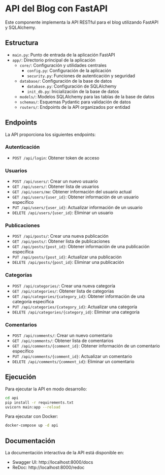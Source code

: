 # API del Blog con FastAPI

Este componente implementa la API RESTful para el blog utilizando FastAPI y SQLAlchemy.

## Estructura

- `main.py`: Punto de entrada de la aplicación FastAPI
- `app/`: Directorio principal de la aplicación
  - `core/`: Configuración y utilidades centrales
    - `config.py`: Configuración de la aplicación
    - `security.py`: Funciones de autenticación y seguridad
  - `database/`: Configuración de la base de datos
    - `database.py`: Configuración de SQLAlchemy
    - `init_db.py`: Inicialización de la base de datos
  - `models/`: Modelos SQLAlchemy para las tablas de la base de datos
  - `schemas/`: Esquemas Pydantic para validación de datos
  - `routers/`: Endpoints de la API organizados por entidad

## Endpoints

La API proporciona los siguientes endpoints:

### Autenticación
- `POST /api/login`: Obtener token de acceso

### Usuarios
- `POST /api/users/`: Crear un nuevo usuario
- `GET /api/users/`: Obtener lista de usuarios
- `GET /api/users/me`: Obtener información del usuario actual
- `GET /api/users/{user_id}`: Obtener información de un usuario específico
- `PUT /api/users/{user_id}`: Actualizar información de un usuario
- `DELETE /api/users/{user_id}`: Eliminar un usuario

### Publicaciones
- `POST /api/posts/`: Crear una nueva publicación
- `GET /api/posts/`: Obtener lista de publicaciones
- `GET /api/posts/{post_id}`: Obtener información de una publicación específica
- `PUT /api/posts/{post_id}`: Actualizar una publicación
- `DELETE /api/posts/{post_id}`: Eliminar una publicación

### Categorías
- `POST /api/categories/`: Crear una nueva categoría
- `GET /api/categories/`: Obtener lista de categorías
- `GET /api/categories/{category_id}`: Obtener información de una categoría específica
- `PUT /api/categories/{category_id}`: Actualizar una categoría
- `DELETE /api/categories/{category_id}`: Eliminar una categoría

### Comentarios
- `POST /api/comments/`: Crear un nuevo comentario
- `GET /api/comments/`: Obtener lista de comentarios
- `GET /api/comments/{comment_id}`: Obtener información de un comentario específico
- `PUT /api/comments/{comment_id}`: Actualizar un comentario
- `DELETE /api/comments/{comment_id}`: Eliminar un comentario

## Ejecución

Para ejecutar la API en modo desarrollo:

```bash
cd api
pip install -r requirements.txt
uvicorn main:app --reload
```

Para ejecutar con Docker:

```bash
docker-compose up -d api
```

## Documentación

La documentación interactiva de la API está disponible en:
- Swagger UI: http://localhost:8000/docs
- ReDoc: http://localhost:8000/redoc
